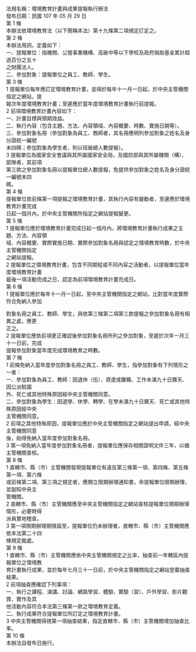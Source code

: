 法規名稱：環境教育計畫與成果提報執行辦法  
發布日期：民國 107 年 05 月 29 日  
第 1 條  
本辦法依環境教育法（以下簡稱本法）第十九條第二項規定訂定之。  
第 2 條  
本辦法用詞，定義如下：  
一、提報單位：指機關、公營事業機構、高級中等以下學校及政府捐助基金累計超過百分之五十  
之財團法人。  
二、參加對象：提報單位之員工、教師、學生。  
第 3 條  
1 提報單位每年應訂定環境教育計畫，並得於每年十一月一日起，於中央主管機關指定之網站，提  
報次年度環境教育計畫；至遲應於當年度環境教育計畫執行前提報。  
2 前項環境教育計畫內容如下：  
一、計畫目標與預期效益。  
二、執行內容（包含主題、方法、內容領域、內容概要、時數、實施日期等）。  
三、參加對象名冊（參加對象為員工、教師者，其名冊應明列參加對象之姓名及身分證統一編號  
末四碼；參加對象為學生者，則以班級總人數提報）。  
3 提報單位為國家安全會議與其所屬國家安全局，及國防部與其所屬機關（構）、部隊者，其前項  
第三款之參加對象名冊以提報單位總人數提報，免提供參加對象之姓名及身分證統一編號末四  
碼。  
第 4 條  
提報單位依前條第一項提報之環境教育計畫，其執行內容有變動者，至遲應於環境教育計畫完成  
日起一個月內，於中央主管機關所指定之網站提報變更。  
第 5 條  
1 提報單位應於環境教育計畫完成日起一個月內，將環境教育計畫執行成果之主題、方法、內容領  
域、內容概要、實際實施日期、實際參加對象名冊與認定之環境教育時數，於中央主管機關指定  
之網站提報。  
2 提報單位之環境教育計畫，包含不同期程或不同內容之活動者，以提報單位當年度環境教育計畫  
最後一項活動完成之日，認定為前項環境教育計畫完成日。  
第 6 條  
1 提報單位應於每年十一月一日起，至中央主管機關指定之網站，比對當年度實際符合免納入參加  


對象名冊之員工、教師、學生，與依第三條第二項第三款提報之參加對象名冊有相異之處，應更  
正之。  
2 提報單位應依前項更正確認後參加對象名冊所列之參加對象，至遲於次年一月三十一日前，完成  
提報參加對象當年度完成環境教育之時數。  
第 7 條  
1 前條免納入當年度參加對象名冊之員工、教師、學生，指參加對象有下列情形之一者：  
一、參加對象為員工、教師：因退休（伍）、資遣或離職、工作未滿九十日曆天、因公派駐國  
外、死亡或其他特殊原因經中央主管機關同意。  
二、參加對象為學生：因退學、休學、轉學、在學未滿九十日曆天、死亡或其他特殊原因經中央  
主管機關同意。  
2 前項之其他特殊原因，提報單位應於中央主管機關指定之網站提出申請，經中央主管機關同意  
後，始得免納入當年度參加對象名冊。  
3 第一項免納入當年度參加對象名冊者，提報單位應保存相關證明文件三年，以備主管機關查核。  
第 8 條  
1 直轄市、縣（市）主管機關發現提報單位有違反第三條第一項、第四條、第五條第一項、第六條  
或前條第二項、第三項之規定者，應開立限期辦理通知書，命提報單位限期辦理，並副知中央主  
管機關。  
2 直轄市、縣（市）主管機關應至中央主管機關指定之網站查核提報單位限期辦理情形，必要時得  
派員實地稽查。  
3 第一項限期辦理期限屆至，提報單位仍未辦理者，直轄市、縣（市）主管機關應依本法第二十四  
條規定裁處。  
第 9 條  
1 直轄市、縣（市）主管機關應依中央主管機關規定之比率，抽查前一年轄區內提報單位之環境教  
育計畫執行成果，並於每年七月三十一日前，於中央主管機關指定之網站登載抽查結果。  
2 前項抽查應確認下列事項：  
一、執行之課程、演講、討論、網路學習、體驗、實驗（習）、戶外學習、影片觀賞、實作及其  
他活動內容符合本法第三條第一款之環境教育定義。  
二、執行成果符合提報單位所訂定之環境教育計畫。  
3 中央主管機關得視第一項抽查結果，指定直轄市、縣（市）主管機關增加抽查比率。  
第 10 條  
本辦法自發布日施行。  


